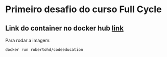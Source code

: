 # Primeiro desafio do curso Full Cycle

## Link do container no docker hub [link](https://hub.docker.com/r/robertohd/codeeducation)

Para rodar a imagem:

```docker
docker run robertohd/codeeducation
```
